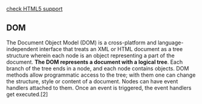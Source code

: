 [check HTML5 support](https://caniuse.com/)

## DOM

The Document Object Model (DOM) is a cross-platform and language-independent interface that treats an XML or HTML document as a tree structure
wherein each node is an object representing a part of the document. **The DOM represents a document with a logical tree**. Each branch of the tree ends in a node, and each node contains objects. DOM methods allow programmatic access to the tree; with them one can change the structure, style or content of a document. 
Nodes can have event handlers attached to them. Once an event is triggered, the event handlers get executed.[2]
